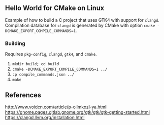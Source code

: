## Hello World for CMake on Linux

Example of how to build a C project that uses GTK4 with support for `clangd`.
Compilation database for `clangd` is generated by CMake with option `cmake -DCMAKE_EXPORT_COMPILE_COMMANDS=1`.

### Building
Requires `pkg-config`, `clangd`, `gtk4`, and `cmake`.

1. `mkdir build; cd build`
2. `cmake -DCMAKE_EXPORT_COMPILE_COMMANDS=1 ../`
3. `cp compile_commands.json ../`
4. `make`


## References
http://www.voidcn.com/article/p-ollmkxzl-ya.html
https://gnome.pages.gitlab.gnome.org/gtk/gtk/gtk-getting-started.html
https://clangd.llvm.org/installation.html
